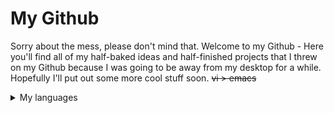 # My Github
Sorry about the mess, please don't mind that. Welcome to my Github - Here you'll find all of my half-baked ideas and half-finished projects that I threw on my Github because I was going to be away from my desktop for a while. Hopefully I'll put out some more cool stuff soon. ~~vi > emacs~~

<details>
<summary>My languages</summary>

| Proficiency 0-5| Language |
|-----:|-----------|
|     4| C|
|     3|  Java   |
|     3|  ASMx86   |
|     3| C#       |
|     3| XHTML/HTML       |
|     3| Python       |
|     2| Rust       |
|     2| SQL       |
|     1.5| VB.NET       |

</details>
<!--
**Alpha-Dolphin/Alpha-Dolphin** is a ✨ _special_ ✨ repository because its `README.md` (this file) appears on your GitHub profile.

Here are some ideas to get you started:

- 🔭 I’m currently working on ...
- 🌱 I’m currently learning ...
- 👯 I’m looking to collaborate on ...
- 🤔 I’m looking for help with ...
- 💬 Ask me about ...
- 📫 How to reach me: ...
- 😄 Pronouns: ...
- ⚡ Fun fact: ...
-->
